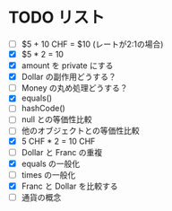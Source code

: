 # TODO リスト

- [ ] $5 + 10 CHF = $10 (レートが2:1の場合)
- [x] $5 * 2 = 10
- [x] amount を private にする
- [x] Dollar の副作用どうする？
- [ ] Money の丸め処理どうする？
- [x] equals()
- [ ] hashCode()
- [ ] null との等価性比較
- [ ] 他のオブジェクトとの等価性比較
- [x] 5 CHF * 2 = 10 CHF
- [ ] Dollar と Franc の重複
- [x] equals の一般化
- [ ] times の一般化
- [x] Franc と Dollar を比較する
- [ ] 通貨の概念
